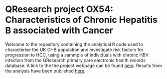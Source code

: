 # QResearch project OX54: Characteristics of Chronic Hepatitis B associated with Cancer
Welcome to the repository containing the analytical R code used to characterise the UK CHB population and investigate risk factors for progression to HCC, using a sammple of individuals with chronic HBV infection from the QResearch primary care electronic health records database. 
A link to the the project webpage can be found [here](https://www.qresearch.org/research/research-programs-and-projects/characteristics-of-chronic-hepatitis-b-associated-with-cirrhosis-and-cancer/).
Results from the analysis have been published [here](https://www.medrxiv.org/content/10.1101/2022.09.01.22279481v2).
